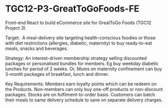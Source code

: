 # TGC12-P3-GreatToGoFoods-FE
Front-end React to build eCommerce site for GreatToGo Foods (TGC12 Project 3)

Target:  
A meal-delivery site targeting health-conscious foodies or those with diet restrictions (allergies, diabetic, maternity) to buy ready-to-eat meals, snacks and beverages. 

Strategy: 
An interest-driven membership strategy selling discounted packages or personalised bundles for members. Eg buy weekday diabetic lunches for period of 2 weeks. Or, Mums on maternity confinement can buy 3-month packages of breakfast, lunch and dinner. 

Key Requirements:
Members earn loyalty points which can be redeem on the Products.
Non-members can only buy one-off products or non-discount packages. 
Stocks are on fulfilment-to-order basis. 
Customers can batch their meals to same delivery schedule to save on separate delivery charges. 
